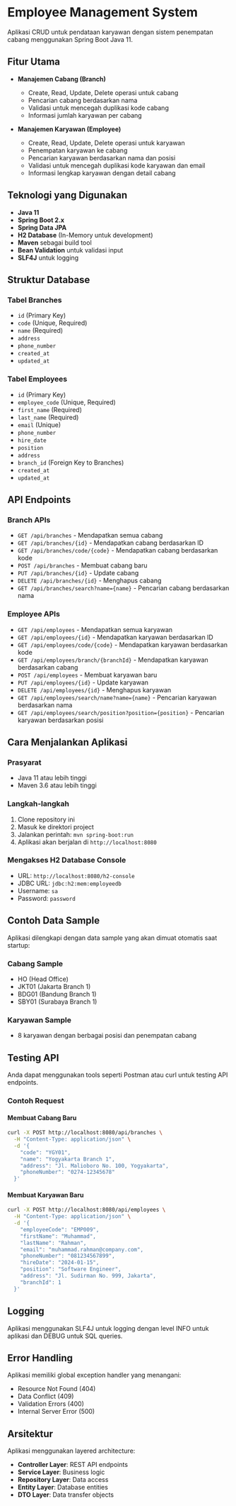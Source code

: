 # Employee Management System

Aplikasi CRUD untuk pendataan karyawan dengan sistem penempatan cabang menggunakan Spring Boot Java 11.

## Fitur Utama

- **Manajemen Cabang (Branch)**
  - Create, Read, Update, Delete operasi untuk cabang
  - Pencarian cabang berdasarkan nama
  - Validasi untuk mencegah duplikasi kode cabang
  - Informasi jumlah karyawan per cabang

- **Manajemen Karyawan (Employee)**
  - Create, Read, Update, Delete operasi untuk karyawan
  - Penempatan karyawan ke cabang
  - Pencarian karyawan berdasarkan nama dan posisi
  - Validasi untuk mencegah duplikasi kode karyawan dan email
  - Informasi lengkap karyawan dengan detail cabang

## Teknologi yang Digunakan

- **Java 11**
- **Spring Boot 2.x**
- **Spring Data JPA**
- **H2 Database** (In-Memory untuk development)
- **Maven** sebagai build tool
- **Bean Validation** untuk validasi input
- **SLF4J** untuk logging

## Struktur Database

### Tabel Branches
- `id` (Primary Key)
- `code` (Unique, Required)
- `name` (Required)
- `address`
- `phone_number`
- `created_at`
- `updated_at`

### Tabel Employees
- `id` (Primary Key)
- `employee_code` (Unique, Required)
- `first_name` (Required)
- `last_name` (Required)
- `email` (Unique)
- `phone_number`
- `hire_date`
- `position`
- `address`
- `branch_id` (Foreign Key to Branches)
- `created_at`
- `updated_at`

## API Endpoints

### Branch APIs
- `GET /api/branches` - Mendapatkan semua cabang
- `GET /api/branches/{id}` - Mendapatkan cabang berdasarkan ID
- `GET /api/branches/code/{code}` - Mendapatkan cabang berdasarkan kode
- `POST /api/branches` - Membuat cabang baru
- `PUT /api/branches/{id}` - Update cabang
- `DELETE /api/branches/{id}` - Menghapus cabang
- `GET /api/branches/search?name={name}` - Pencarian cabang berdasarkan nama

### Employee APIs
- `GET /api/employees` - Mendapatkan semua karyawan
- `GET /api/employees/{id}` - Mendapatkan karyawan berdasarkan ID
- `GET /api/employees/code/{code}` - Mendapatkan karyawan berdasarkan kode
- `GET /api/employees/branch/{branchId}` - Mendapatkan karyawan berdasarkan cabang
- `POST /api/employees` - Membuat karyawan baru
- `PUT /api/employees/{id}` - Update karyawan
- `DELETE /api/employees/{id}` - Menghapus karyawan
- `GET /api/employees/search/name?name={name}` - Pencarian karyawan berdasarkan nama
- `GET /api/employees/search/position?position={position}` - Pencarian karyawan berdasarkan posisi

## Cara Menjalankan Aplikasi

### Prasyarat
- Java 11 atau lebih tinggi
- Maven 3.6 atau lebih tinggi

### Langkah-langkah
1. Clone repository ini
2. Masuk ke direktori project
3. Jalankan perintah: `mvn spring-boot:run`
4. Aplikasi akan berjalan di `http://localhost:8080`

### Mengakses H2 Database Console
- URL: `http://localhost:8080/h2-console`
- JDBC URL: `jdbc:h2:mem:employeedb`
- Username: `sa`
- Password: `password`

## Contoh Data Sample

Aplikasi dilengkapi dengan data sample yang akan dimuat otomatis saat startup:

### Cabang Sample
- HO (Head Office)
- JKT01 (Jakarta Branch 1)
- BDG01 (Bandung Branch 1)
- SBY01 (Surabaya Branch 1)

### Karyawan Sample
- 8 karyawan dengan berbagai posisi dan penempatan cabang

## Testing API

Anda dapat menggunakan tools seperti Postman atau curl untuk testing API endpoints.

### Contoh Request

#### Membuat Cabang Baru
```bash
curl -X POST http://localhost:8080/api/branches \
  -H "Content-Type: application/json" \
  -d '{
    "code": "YGY01",
    "name": "Yogyakarta Branch 1",
    "address": "Jl. Malioboro No. 100, Yogyakarta",
    "phoneNumber": "0274-12345678"
  }'
```

#### Membuat Karyawan Baru
```bash
curl -X POST http://localhost:8080/api/employees \
  -H "Content-Type: application/json" \
  -d '{
    "employeeCode": "EMP009",
    "firstName": "Muhammad",
    "lastName": "Rahman",
    "email": "muhammad.rahman@company.com",
    "phoneNumber": "081234567899",
    "hireDate": "2024-01-15",
    "position": "Software Engineer",
    "address": "Jl. Sudirman No. 999, Jakarta",
    "branchId": 1
  }'
```

## Logging

Aplikasi menggunakan SLF4J untuk logging dengan level INFO untuk aplikasi dan DEBUG untuk SQL queries.

## Error Handling

Aplikasi memiliki global exception handler yang menangani:
- Resource Not Found (404)
- Data Conflict (409)
- Validation Errors (400)
- Internal Server Error (500)

## Arsitektur

Aplikasi menggunakan layered architecture:
- **Controller Layer**: REST API endpoints
- **Service Layer**: Business logic
- **Repository Layer**: Data access
- **Entity Layer**: Database entities
- **DTO Layer**: Data transfer objects
